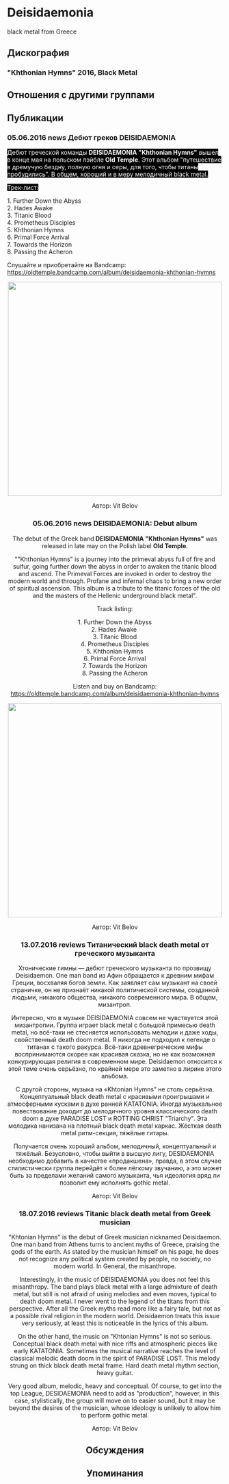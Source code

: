 # Deisidaemonia

black metal from Greece

## Дискография

### "Khthonian Hymns" 2016, Black Metal




## Отношения с другими группами


## Публикации

### 05.06.2016 news Дебют греков DEISIDAEMONIA

<p><font color="#ffffff" style="background-color: rgb(0, 0, 0);">Дебют греческой команды <strong>DEISIDAEMONIA "Khthonian Hymns"</strong> вышел в конце мая на польском лэйбле<strong> Old Temple</strong>. Этот альбом "путешествие в дремучую бездну, полную огня и серы, для того, чтобы титаны пробудились". В общем, хороший и в меру мелодичный black metal.</font></p><p><font color="#ffffff" style="background-color: rgb(0, 0, 0);">Трек-лист:</font></p><p>1. Further Down the Abyss <br>2. Hades Awake&nbsp; <br>3. Titanic Blood <br>4. Prometheus Disciples<br>5. Khthonian Hymns<br>6. Primal Force Arrival<br>7. Towards the Horizon<br>8. Passing the Acheron</p><p>Слушайте и приобретайте на Bandcamp: <a href="https://oldtemple.bandcamp.com/album/deisidaemonia-khthonian-hymns">https://oldtemple.bandcamp.com/album/deisidaemonia-khthonian-hymns</a></p><p><center><img width="500" height="500" src="/images/news_rus/2016.06/29253.jpg" border="0"></p>
Автор: Vit Belov

### 05.06.2016 news DEISIDAEMONIA: Debut album

<p>The debut of the Greek band<strong> DEISIDAEMONIA "Khthonian Hymns"</strong> was released in late may on the Polish label <strong>Old Temple</strong>.</p><p>""Khthonian Hymns" is a journey into the primeval abyss full of fire and sulfur, going further down the abyss in order to awaken the titanic blood and ascend. The Primeval Forces are invoked in order to destroy the modern world and through. Profane and infernal chaos to bring a new order of spiritual ascension. This album is a tribute to the titanic forces of the old and the masters of the Hellenic underground black metal".</p><p>Track listing:</p><p>1. Further Down the Abyss <br>2. Hades Awake&nbsp; <br>3. Titanic Blood <br>4. Prometheus Disciples<br>5. Khthonian Hymns<br>6. Primal Force Arrival<br>7. Towards the Horizon<br>8. Passing the Acheron</p><p>Listen and buy on Bandcamp: <a href="https://oldtemple.bandcamp.com/album/deisidaemonia-khthonian-hymns">https://oldtemple.bandcamp.com/album/deisidaemonia-khthonian-hymns</a></p><p><center><img width="500" height="500" src="/images/news_rus/2016.06/29253.jpg" border="0"><p></p></center>
Автор: Vit Belov

### 13.07.2016 reviews Титанический black death metal от греческого музыканта

<p>Хтонические гимны — дебют греческого музыканта по прозвищу Deisidaemon. One man band из Афин обращается к древним мифам Греции, восхваляя богов земли. Как заявляет сам музыкант на своей страничке, он не признаёт никакой политической системы, созданной людьми, никакого общества, никакого современного мира. В общем, мизантроп.</p><p>Интересно, что в музыке DEISIDAEMONIA совсем не чувствуется этой мизантропии. Группа играет black metal с большой примесью death metal, но всё-таки не стесняется использовать мелодии и даже ходы, свойственный death doom metal. Я никогда не подходил к легенде о титанах с такого ракурса. Всё-таки древнегреческие мифы воспринимаются скорее как красивая сказка, но не как возможная конкурирующая религия в современном мире. Deisidaemon относится к этой теме очень серьёзно, по крайней мере это заметно в лирике этого альбома.</p><p>С другой стороны, музыка на «Khtonian Hymns” не столь серьёзна. Концептуальный black death metal с красивыми проигрышами и атмосферными кусками в духе ранней KATATONIA. Иногда музыкальное повествование доходит до мелодичного уровня классического death doom в духе PARADISE LOST и ROTTING CHRIST "Triarchy". Эта мелодика нанизана на плотный black death metal каркас. Жёсткая death metal ритм-секция, тяжёлые гитары. </p><p>Получается очень хороший альбом, мелодичный, концептуальный и тяжёлый. Безусловно, чтобы выйти в высшую лигу, DESIDAEMONIA необходимо добавить в качестве «продакшена», правда, в этом случае стилистически группа перейдёт к более лёгкому звучанию, а это может быть за пределами желаний самого музыканта, чья идеология вряд ли позволит ему исполнять gothic metal.</p>
Автор: Vit Belov

### 18.07.2016 reviews Titanic black death metal from Greek musician

<p>"Khtonian Hymns" is the debut of Greek musician nicknamed Deisidaemon. One man band from Athens turns to ancient myths of Greece, praising the gods of the earth. As stated by the musician himself on his page, he does not recognize any political system created by people, no society, no modern world. In General, the misanthrope.</p><p>Interestingly, in the music of DEISIDAEMONIA you does not feel this misanthropy. The band plays black metal with a large admixture of death metal, but still is not afraid of using melodies and even moves, typical to death doom metal. I never went to the legend of the titans from this perspective. After all the Greek myths read more like a fairy tale, but not as a possible rival religion in the modern world. Deisidaemon treats this issue very seriously, at least this is noticeable in the lyrics of this album.</p><p>On the other hand, the music on "Khtonian Hymns" is not so serious. Conceptual black death metal with nice riffs and atmospheric pieces like early KATATONIA. Sometimes the musical narrative reaches the level of classical melodic death doom in the spirit of PARADISE LOST. This melody strung on thick black death metal frame. Hard death metal rhythm section, heavy guitar. </p><p>Very good album, melodic, heavy and conceptual. Of course, to get into the top League, DESIDAEMONIA need to add as "production", however, in this case, stylistically, the group will move on to easier sound, but it may be beyond the desires of the musician, whose ideology is unlikely to allow him to perform gothic metal.</p>
Автор: Vit Belov


## Обсуждения


## Упоминания

